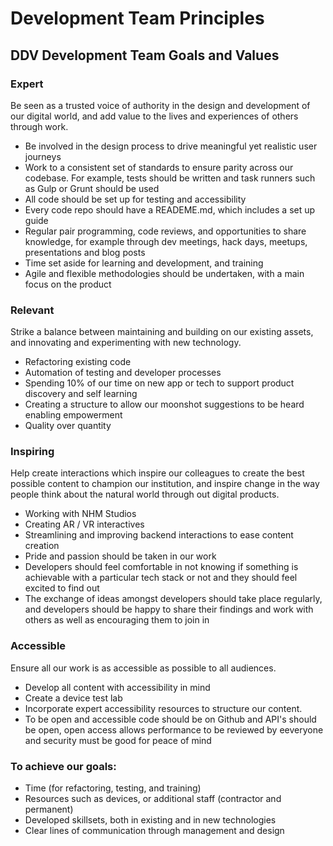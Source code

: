 # Development Team Principles

## DDV Development Team Goals and Values

### Expert
Be seen as a trusted voice of authority in the design and development of our digital world, and add value to the lives and  experiences of others through work.  
-	Be involved in the design process to drive meaningful yet realistic user journeys
-	Work to a consistent set of standards to ensure parity across our codebase.  For example, tests should be written and task runners such as Gulp or Grunt should be used
- All code should be set up for testing and accessibility
- Every code repo should have a READEME.md, which includes a set up guide
-	Regular pair programming, code reviews, and opportunities to share knowledge, for example through dev meetings, hack days, meetups, presentations and blog posts
-	Time set aside for learning and development, and training
- Agile and flexible methodologies should be undertaken, with a main focus on the product

### Relevant
Strike a balance between maintaining and building on our existing assets, and innovating and experimenting with new technology.
-	Refactoring existing code
-	Automation of testing and developer processes
-	Spending 10% of our time on new app or tech to support product discovery and self learning
-	Creating a structure to allow our moonshot suggestions to be heard enabling empowerment
- Quality over quantity

### Inspiring
Help create interactions which inspire our colleagues to create the best possible content to champion our institution, and inspire change in the way people think about the natural world through out digital products.
-	Working with NHM Studios
-	Creating AR / VR interactives
-	Streamlining and improving backend interactions to ease content creation
- Pride and passion should be taken in our work
- Developers should feel comfortable in not knowing if something is achievable with a particular tech stack or not and they should feel excited to find out
- The exchange of ideas amongst developers should take place regularly, and developers should be happy to share their findings and work with others as well as encouraging them to join in

### Accessible
Ensure all our work is as accessible as possible to all audiences.
-	Develop all content with accessibility in mind
-	Create a device test lab
-	Incorporate expert accessibility resources to structure our content.
- To be open and accessible code should be on Github and API's should be open, open access allows performance to be reviewed by eeveryone and security must be good for peace of mind  


### To achieve our goals:
-	Time (for refactoring, testing, and training)
-	Resources such as devices, or additional staff (contractor and permanent)
-	Developed skillsets, both in existing and in new technologies
-	Clear lines of communication through management and design
